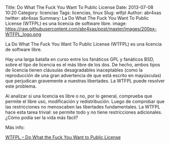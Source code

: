 Title: Do What The Fuck You Want To Public License
Date: 2013-07-08 10:20
Category: licencias
Tags: licencias, linux
Slug: wtfpl
Author: abr4xas
twitter: abr4xas
Summary: La Do What The Fuck You Want To Public License (WTFPL) es una licencia de software libre.
image: https://raw.githubusercontent.com/abr4xas/post/master/images/200px-WTFPL_logo.png

La Do What The Fuck You Want To Public License (WTFPL) es una licencia de software libre.

Hay una larga batalla en curso entre los fan&aacute;ticos GPL y fan&aacute;ticos BSD, sobre el tipo de licencia es el m&aacute;s libre de los dos. De hecho, ambos tipos de licencia tienen cl&aacute;usulas desagradables inaceptables (como la reproducci&oacute;n de una gran advertencia de que est&aacute; escrito en may&uacute;sculas) que perjudican gravemente a nuestras libertades. La WTFPL puede resolver este problema.

Al analizar si una licencia es libre o no, por lo general, comprueba que permite el libre uso, modificaci&oacute;n y redistribuci&oacute;n. Luego de comprobar que las restricciones no menoscaben las libertades fundamentales. La WTFPL hace esta tarea trivial: se permite todo y no tiene restricciones adicionales. ¿C&oacute;mo pod&iacute;a ser la vida m&aacute;s f&aacute;cil? 

M&aacute;s info: 

[WTFPL – Do What the Fuck You Want to Public License](http://www.wtfpl.net/about/ "WTFPL – Do What the Fuck You Want to Public License")